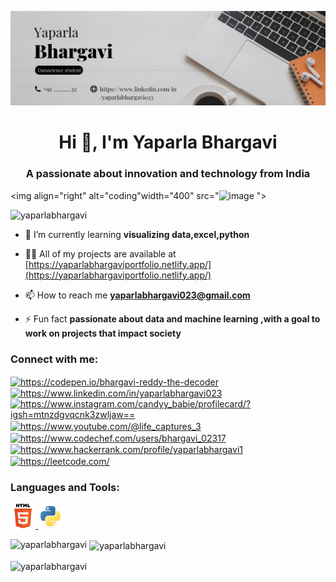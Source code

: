![logo](https://github.com/YaparlaBhargavi/yaparlabhargavi/blob/main/Clean%20Modern%20Personal%20LinkedIn%20Banner_20241207_213944_0000.png)
<h1 align="center">Hi 👋, I'm Yaparla Bhargavi</h1>
<h3 align="center">A passionate about innovation and technology from India </h3>

<img align="right" alt="coding"width="400" src="![image](https://github.com/user-attachments/assets/7bab7b2d-66f1-40a6-80d2-65c4c49c1265)
">

<p align="left"> <img src="https://komarev.com/ghpvc/?username=yaparlabhargavi&label=Profile%20views&color=0e75b6&style=flat" alt="yaparlabhargavi" /> </p>

- 🌱 I’m currently learning **visualizing data,excel,python**

- 👨‍💻 All of my projects are available at [https://yaparlabhargaviportfolio.netlify.app/](https://yaparlabhargaviportfolio.netlify.app/)

- 📫 How to reach me **yaparlabhargavi023@gmail.com**

- ⚡ Fun fact **passionate about data and machine learning ,with a goal to work on projects that impact society**

<h3 align="left">Connect with me:</h3>
<p align="left">
<a href="https://codepen.io/https://codepen.io/bhargavi-reddy-the-decoder" target="blank"><img align="center" src="https://raw.githubusercontent.com/rahuldkjain/github-profile-readme-generator/master/src/images/icons/Social/codepen.svg" alt="https://codepen.io/bhargavi-reddy-the-decoder" height="30" width="40" /></a>
<a href="https://linkedin.com/in/[https://www.linkedin.com/in/bhargaviyaparla/]" target="blank"><img align="center" src="https://raw.githubusercontent.com/rahuldkjain/github-profile-readme-generator/master/src/images/icons/Social/linked-in-alt.svg" alt="https://www.linkedin.com/in/yaparlabhargavi023" height="30" width="40" /></a>
<a href="https://instagram.com/https://www.instagram.com/candyy_babie/profilecard/?igsh=mtnzdgvqcnk3zwljaw==" target="blank"><img align="center" src="https://raw.githubusercontent.com/rahuldkjain/github-profile-readme-generator/master/src/images/icons/Social/instagram.svg" alt="https://www.instagram.com/candyy_babie/profilecard/?igsh=mtnzdgvqcnk3zwljaw==" height="30" width="40" /></a>
<a href="https://www.youtube.com/c/https://www.youtube.com/@life_captures_3" target="blank"><img align="center" src="https://raw.githubusercontent.com/rahuldkjain/github-profile-readme-generator/master/src/images/icons/Social/youtube.svg" alt="https://www.youtube.com/@life_captures_3" height="30" width="40" /></a>
<a href="https://www.codechef.com/users/https://www.codechef.com/users/bhargavi_02317" target="blank"><img align="center" src="https://cdn.jsdelivr.net/npm/simple-icons@3.1.0/icons/codechef.svg" alt="https://www.codechef.com/users/bhargavi_02317" height="30" width="40" /></a>
<a href="https://www.hackerrank.com/https://www.hackerrank.com/profile/yaparlabhargavi1" target="blank"><img align="center" src="https://raw.githubusercontent.com/rahuldkjain/github-profile-readme-generator/master/src/images/icons/Social/hackerrank.svg" alt="https://www.hackerrank.com/profile/yaparlabhargavi1" height="30" width="40" /></a>
<a href="https://www.leetcode.com/https://leetcode.com/" target="blank"><img align="center" src="https://raw.githubusercontent.com/rahuldkjain/github-profile-readme-generator/master/src/images/icons/Social/leet-code.svg" alt="https://leetcode.com/" height="30" width="40" /></a>
</p>

<h3 align="left">Languages and Tools:</h3>
<p align="left"> <a href="https://www.w3.org/html/" target="_blank" rel="noreferrer"> <img src="https://raw.githubusercontent.com/devicons/devicon/master/icons/html5/html5-original-wordmark.svg" alt="html5" width="40" height="40"/> </a> <a href="https://www.python.org" target="_blank" rel="noreferrer"> <img src="https://raw.githubusercontent.com/devicons/devicon/master/icons/python/python-original.svg" alt="python" width="40" height="40"/> </a> </p>

<p><img align="left" src="https://github-readme-stats.vercel.app/api/top-langs?username=yaparlabhargavi&show_icons=true&locale=en&layout=compact" alt="yaparlabhargavi" /></p>

<p>&nbsp;<img align="center" src="https://github-readme-stats.vercel.app/api?username=yaparlabhargavi&show_icons=true&locale=en" alt="yaparlabhargavi" /></p>

<p><img align="center" src="https://github-readme-streak-stats.herokuapp.com/?user=yaparlabhargavi&" alt="yaparlabhargavi" /></p>

